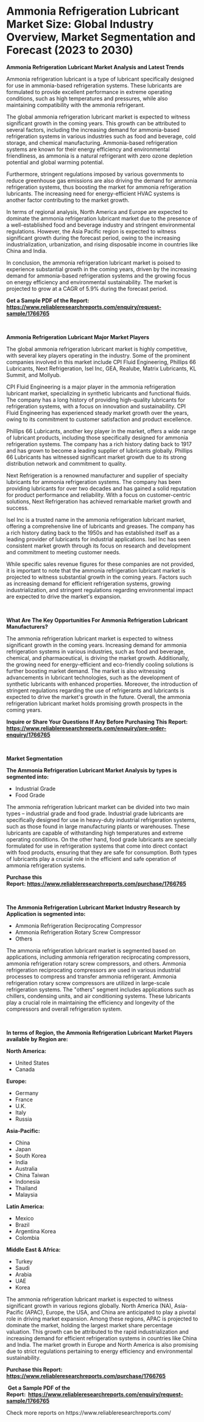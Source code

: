 <p><h1>Ammonia Refrigeration Lubricant Market Size: Global Industry Overview, Market Segmentation and Forecast (2023 to 2030)</h1></p><p><strong>Ammonia Refrigeration Lubricant Market Analysis and Latest Trends</strong></p>
<p><p>Ammonia refrigeration lubricant is a type of lubricant specifically designed for use in ammonia-based refrigeration systems. These lubricants are formulated to provide excellent performance in extreme operating conditions, such as high temperatures and pressures, while also maintaining compatibility with the ammonia refrigerant.</p><p>The global ammonia refrigeration lubricant market is expected to witness significant growth in the coming years. This growth can be attributed to several factors, including the increasing demand for ammonia-based refrigeration systems in various industries such as food and beverage, cold storage, and chemical manufacturing. Ammonia-based refrigeration systems are known for their energy efficiency and environmental friendliness, as ammonia is a natural refrigerant with zero ozone depletion potential and global warming potential.</p><p>Furthermore, stringent regulations imposed by various governments to reduce greenhouse gas emissions are also driving the demand for ammonia refrigeration systems, thus boosting the market for ammonia refrigeration lubricants. The increasing need for energy-efficient HVAC systems is another factor contributing to the market growth.</p><p>In terms of regional analysis, North America and Europe are expected to dominate the ammonia refrigeration lubricant market due to the presence of a well-established food and beverage industry and stringent environmental regulations. However, the Asia Pacific region is expected to witness significant growth during the forecast period, owing to the increasing industrialization, urbanization, and rising disposable income in countries like China and India.</p><p>In conclusion, the ammonia refrigeration lubricant market is poised to experience substantial growth in the coming years, driven by the increasing demand for ammonia-based refrigeration systems and the growing focus on energy efficiency and environmental sustainability. The market is projected to grow at a CAGR of 5.9% during the forecast period.</p></p>
<p><strong>Get a Sample PDF of the Report:&nbsp; <a href="https://www.reliableresearchreports.com/enquiry/request-sample/1766765">https://www.reliableresearchreports.com/enquiry/request-sample/1766765</a></strong></p>
<p>&nbsp;</p>
<p><strong>Ammonia Refrigeration Lubricant Major Market Players</strong></p>
<p><p>The global ammonia refrigeration lubricant market is highly competitive, with several key players operating in the industry. Some of the prominent companies involved in this market include CPI Fluid Engineering, Phillips 66 Lubricants, Next Refrigeration, Isel Inc, GEA, Realube, Matrix Lubricants, KL Summit, and Mollyub.</p><p>CPI Fluid Engineering is a major player in the ammonia refrigeration lubricant market, specializing in synthetic lubricants and functional fluids. The company has a long history of providing high-quality lubricants for refrigeration systems, with a focus on innovation and sustainability. CPI Fluid Engineering has experienced steady market growth over the years, owing to its commitment to customer satisfaction and product excellence.</p><p>Phillips 66 Lubricants, another key player in the market, offers a wide range of lubricant products, including those specifically designed for ammonia refrigeration systems. The company has a rich history dating back to 1917 and has grown to become a leading supplier of lubricants globally. Phillips 66 Lubricants has witnessed significant market growth due to its strong distribution network and commitment to quality.</p><p>Next Refrigeration is a renowned manufacturer and supplier of specialty lubricants for ammonia refrigeration systems. The company has been providing lubricants for over two decades and has gained a solid reputation for product performance and reliability. With a focus on customer-centric solutions, Next Refrigeration has achieved remarkable market growth and success.</p><p>Isel Inc is a trusted name in the ammonia refrigeration lubricant market, offering a comprehensive line of lubricants and greases. The company has a rich history dating back to the 1950s and has established itself as a leading provider of lubricants for industrial applications. Isel Inc has seen consistent market growth through its focus on research and development and commitment to meeting customer needs.</p><p>While specific sales revenue figures for these companies are not provided, it is important to note that the ammonia refrigeration lubricant market is projected to witness substantial growth in the coming years. Factors such as increasing demand for efficient refrigeration systems, growing industrialization, and stringent regulations regarding environmental impact are expected to drive the market's expansion.</p></p>
<p>&nbsp;</p>
<p><strong>What Are The Key Opportunities For Ammonia Refrigeration Lubricant Manufacturers?</strong></p>
<p><p>The ammonia refrigeration lubricant market is expected to witness significant growth in the coming years. Increasing demand for ammonia refrigeration systems in various industries, such as food and beverage, chemical, and pharmaceutical, is driving the market growth. Additionally, the growing need for energy-efficient and eco-friendly cooling solutions is further boosting market demand. The market is also witnessing advancements in lubricant technologies, such as the development of synthetic lubricants with enhanced properties. Moreover, the introduction of stringent regulations regarding the use of refrigerants and lubricants is expected to drive the market's growth in the future. Overall, the ammonia refrigeration lubricant market holds promising growth prospects in the coming years.</p></p>
<p><strong>Inquire or Share Your Questions If Any Before Purchasing This Report: <a href="https://www.reliableresearchreports.com/enquiry/pre-order-enquiry/1766765">https://www.reliableresearchreports.com/enquiry/pre-order-enquiry/1766765</a></strong></p>
<p>&nbsp;</p>
<p><strong>Market Segmentation</strong></p>
<p><strong>The Ammonia Refrigeration Lubricant Market Analysis by types is segmented into:</strong></p>
<p><ul><li>Industrial Grade</li><li>Food Grade</li></ul></p>
<p><p>The ammonia refrigeration lubricant market can be divided into two main types – industrial grade and food grade. Industrial grade lubricants are specifically designed for use in heavy-duty industrial refrigeration systems, such as those found in large manufacturing plants or warehouses. These lubricants are capable of withstanding high temperatures and extreme operating conditions. On the other hand, food grade lubricants are specially formulated for use in refrigeration systems that come into direct contact with food products, ensuring that they are safe for consumption. Both types of lubricants play a crucial role in the efficient and safe operation of ammonia refrigeration systems.</p></p>
<p><strong>Purchase this Report:&nbsp;<a href="https://www.reliableresearchreports.com/purchase/1766765">https://www.reliableresearchreports.com/purchase/1766765</a></strong></p>
<p>&nbsp;</p>
<p><strong>The Ammonia Refrigeration Lubricant Market Industry Research by Application is segmented into:</strong></p>
<p><ul><li>Ammonia Refrigeration Reciprocating Compressor</li><li>Ammonia Refrigeration Rotary Screw Compressor</li><li>Others</li></ul></p>
<p><p>The ammonia refrigeration lubricant market is segmented based on applications, including ammonia refrigeration reciprocating compressors, ammonia refrigeration rotary screw compressors, and others. Ammonia refrigeration reciprocating compressors are used in various industrial processes to compress and transfer ammonia refrigerant. Ammonia refrigeration rotary screw compressors are utilized in large-scale refrigeration systems. The "others" segment includes applications such as chillers, condensing units, and air conditioning systems. These lubricants play a crucial role in maintaining the efficiency and longevity of the compressors and overall refrigeration system.</p></p>
<p>&nbsp;</p>
<p><strong>In terms of Region, the Ammonia Refrigeration Lubricant Market Players available by Region are:</strong></p>
<p>
    <p> <strong> North America: </strong>
        <ul>
            <li>United States</li>
            <li>Canada</li>
        </ul>
        </p> 
    <p> <strong> Europe: </strong>
        <ul>
            <li>Germany</li>
            <li>France</li>
            <li>U.K.</li>
            <li>Italy</li>
            <li>Russia</li>
        </ul>
        </p> 
    <p> <strong> Asia-Pacific: </strong>
        <ul>
            <li>China</li>
            <li>Japan</li>
            <li>South Korea</li>
            <li>India</li>
            <li>Australia</li>
            <li>China Taiwan</li>
            <li>Indonesia</li>
            <li>Thailand</li>
            <li>Malaysia</li>
        </ul>
        </p> 
    <p> <strong> Latin America: </strong>
        <ul>
            <li>Mexico</li>
            <li>Brazil</li>
            <li>Argentina Korea</li>
            <li>Colombia</li>
        </ul>
        </p> 
    <p> <strong> Middle East & Africa: </strong>
        <ul>
            <li>Turkey</li>
            <li>Saudi</li>
            <li>Arabia</li>
            <li>UAE</li>
            <li>Korea</li>
        </ul>
    </p>
    </p>
<p><p>The ammonia refrigeration lubricant market is expected to witness significant growth in various regions globally. North America (NA), Asia-Pacific (APAC), Europe, the USA, and China are anticipated to play a pivotal role in driving market expansion. Among these regions, APAC is projected to dominate the market, holding the largest market share percentage valuation. This growth can be attributed to the rapid industrialization and increasing demand for efficient refrigeration systems in countries like China and India. The market growth in Europe and North America is also promising due to strict regulations pertaining to energy efficiency and environmental sustainability.</p></p>
<p><strong>Purchase this Report: <a href="https://www.reliableresearchreports.com/purchase/1766765">https://www.reliableresearchreports.com/purchase/1766765</a></strong></p>
<p>&nbsp;<strong>Get a Sample PDF of the Report:&nbsp;&nbsp;<a href="https://www.reliableresearchreports.com/enquiry/request-sample/1766765">https://www.reliableresearchreports.com/enquiry/request-sample/1766765</a></strong></p>
<p><strong></strong></p>
<p>Check more reports on https://www.reliableresearchreports.com/</p>